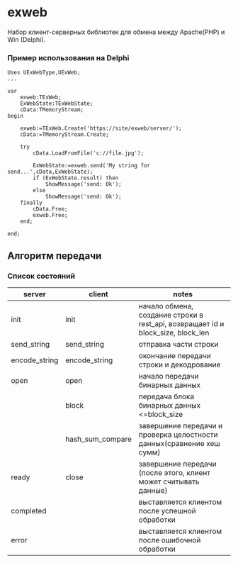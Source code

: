 # exweb
Набор клиент-серверных библиотек для обмена между Apache(PHP) и Win (Delphi).

### Пример использования на Delphi

```
Uses UExWebType,UExWeb;
...

var
    exweb:TExWeb;
    ExWebState:TExWebState;
    cData:TMemoryStream;
begin

    exweb:=TExWeb.Create('https://site/exweb/server/');
    cData:=TMemoryStream.Create;

    try
        cData.LoadFromFile('c://file.jpg');

        ExWebState:=exweb.send('My string for send...',cData,ExWebState);
        if (ExWebState.result) then
            ShowMessage('send: Ok');
        else
            ShowMessage('send: Ok');
    finally
        cData.Free;
        exweb.Free;
    end;

end;

```

## Алгоритм передачи
### Список состояний

|server|client|notes|
|------|------|-----|
|init|init| начало обмена, создание строки в rest_api, возвращает id и block_size, block_len|
|send_string|send_string|отправка части строки|
|encode_string|encode_string| окончание передачи строки и декодрование|
|open|open|начало передачи бинарных данных|
||block|передача блока бинарных данных <=block_size|
||hash_sum_compare|завершение передачи и проверка целостности данных(сравнение хеш сумм)|
|ready|close| завершение передачи (после этого, клиент может считывать данные)|
|completed||выставляется клиентом после успешной обработки|
|error||выставляется клиентом после ошибочной обработки|



